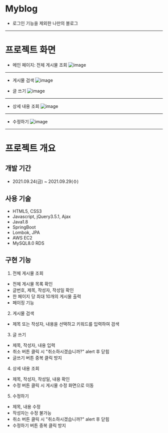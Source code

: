 # Myblog
  
- 로그인 기능을 제외한 나만의 블로그
---
  
  
  
# 프로젝트 화면
  
- 메인 페이지: 전체 게시물 조회
![image](https://user-images.githubusercontent.com/44156173/135315100-ee1d1318-fccb-4299-8d9d-29a7ea75d06f.png)
---
- 게시물 검색
![image](https://user-images.githubusercontent.com/44156173/135315664-b6a77972-a180-4f8b-bb69-048b99d532ab.png)

- 글 쓰기
![image](https://user-images.githubusercontent.com/44156173/135315419-1484969a-0fc3-49b4-a495-cd5b3fbd3310.png)
---
- 상세 내용 조회
![image](https://user-images.githubusercontent.com/44156173/135315510-febb65c0-0417-42e5-9833-e029d646d68f.png)
---
- 수정하기
![image](https://user-images.githubusercontent.com/44156173/135315576-72a82d05-2b80-40c3-8a90-89cf5b59acb5.png)
---
  
  
  
# 프로젝트 개요
  
## 개발 기간

- 2021.09.24(금) ~ 2021.09.29(수)
  
## 사용 기술
- HTML5, CSS3
- Javascript, jQuery3.5.1, Ajax
- Java1.8
- SpringBoot
- Lombok, JPA
- AWS EC2
- MySQL8.0 RDS
  
## 구현 기능
  
1. 전체 게시물 조회
  - 전체 게시물 목록 확인
  - 글번호, 제목, 작성자, 작성일 확인
  - 한 페이지 당 최대 10개의 게시물 출력
  - 페이징 기능
  
2. 게시물 검색
  - 제목 또는 작성자, 내용을 선택하고 키워드를 입력하여 검색
  
3. 글 쓰기
  - 제목, 작성자, 내용 입력
  - 취소 버튼 클릭 시 "취소하시겠습니까?" alert 후 닫힘
  - 글쓰기 버튼 중복 클릭 방지
  
4. 상세 내용 조회
  - 제목, 작성자, 작성일, 내용 확인
  - 수정 버튼 클릭 시 게시물 수정 화면으로 이동
  
5. 수정하기
  - 제목, 내용 수정
  - 작성자는 수정 불가능
  - 취소 버튼 클릭 시 "취소하시겠습니까?" alert 후 닫힘
  - 수정하기 버튼 중복 클릭 방지
